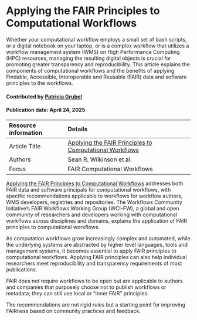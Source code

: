 
# Applying the FAIR Principles to Computational Workflows

<!--deck text start-->

Whether your computational workflow employs a small set of bash scripts,
or a digital notebook on your laptop, or is a complex workflow that
utilizes a workflow management system (WMS) on High Performance Computing (HPC) resources,
managing the resulting digital objects is crucial for promoting greater transparency and reproducibility.
This article explains the components of computational workflows and the benefits of applying Findable, Accessible, Interoperable and Reusable (FAIR) data and software principles to the workflows.




<!--deck text end-->

#### Contributed by [Patricia Grubel](https://github.com/pagrubel "Patricia Grubel")
#### Publication date: April 24, 2025

Resource information | Details
:--- | :---
Article Title | [Applying the FAIR Principles to Computational Workflows](https://www.nature.com/articles/s41597-025-04451-9)
Authors | Sean R. Wilkinson et al.
Focus | FAIR Computational Workflows

[Applying the FAIR Principles to Computational Workflows](https://www.nature.com/articles/s41597-025-04451-9) addresses both FAIR data and software principals for computational workflows, with specific recommendations applicable to workflows for workflow authors, WMS developers, registries and repositories.
The Workflows Community Initiative’s FAIR Workflows Working Group (WCI-FW), a global and open community of researchers and developers working with computational workflows across disciplines and domains, explains the application of FAIR principles to computational workflows.

As computation workflows grow increasingly complex and automated, while the underlying systems are abstracted by higher level languages, tools and management systems, it becomes essential to apply FAIR principles to computational workflows.
Applying FAIR principles can also help individual researchers meet reproducibility and transparency requirements of most publications.

FAIR does not require workflows to be open but are applicable to authors and companies that purposely choose not to publish workflows or metadata; they can still use local or “inner FAIR” principles.

The recommendations are not rigid rules but a starting point for improving FAIRness based on community practices and feedback.

<!---
Publish: yes
Topics: Reproducibility, Design, Requirements, Big Data
Pinned: no
RSS update: 2025-04-24
--->